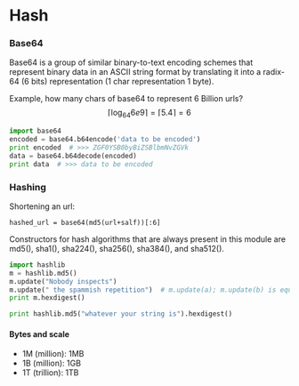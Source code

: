 # Hash
### Base64
Base64 is a group of similar binary-to-text encoding schemes that represent binary data in an ASCII string format by translating it into a radix-64 (6 bits) representation (1 char representation 1 byte). 

Example, how many chars of base64 to represent 6 Billion urls?
$$
\lceil\log_{64}{6e9}\rceil = \lceil5.4\rceil = 6
$$

```python
import base64
encoded = base64.b64encode('data to be encoded')
print encoded  # >>> ZGF0YSB0byBiZSBlbmNvZGVk
data = base64.b64decode(encoded)
print data  # >>> data to be encoded
```

### Hashing
Shortening an url:
```
hashed_url = base64(md5(url+salf))[:6]
```

Constructors for hash algorithms that are always present in this module are md5(), sha1(), sha224(), sha256(), sha384(), and sha512().

```python
import hashlib
m = hashlib.md5()
m.update("Nobody inspects")
m.update(" the spammish repetition")  # m.update(a); m.update(b) is equivalent to m.update(a+b)
print m.hexdigest()

print hashlib.md5("whatever your string is").hexdigest()
```

#### Bytes and scale
* 1M (million): 1MB
* 1B (million): 1GB
* 1T (trillion): 1TB



